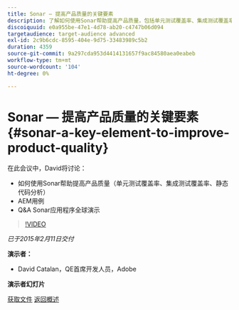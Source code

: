 ```yaml
---
title: Sonar — 提高产品质量的关键要素
description: 了解如何使用Sonar帮助提高产品质量，包括单元测试覆盖率、集成测试覆盖率、静态代码分析。 还可以了解AEM用例并获取Sonar应用程序的问答全局演示。
discoiquuid: e0a955be-47e1-4d78-ab20-c4747b06d094
targetaudience: target-audience advanced
exl-id: 2c9b6cdc-8595-404e-9d75-33483989c5b2
duration: 4359
source-git-commit: 9a297cda953d4414131657f9ac84580aea0eabeb
workflow-type: tm+mt
source-wordcount: '104'
ht-degree: 0%

---
```


# Sonar — 提高产品质量的关键要素{#sonar-a-key-element-to-improve-product-quality}

在此会议中，David将讨论：

* 如何使用Sonar帮助提高产品质量（单元测试覆盖率、集成测试覆盖率、静态代码分析）
* AEM用例
* Q&amp;A Sonar应用程序全球演示

>[!VIDEO](https://video.tv.adobe.com/v/19379/?quality=9)

*已于2015年2月11日交付*

**演示者：**

* David Catalan，QE首席开发人员，Adobe

**演示者幻灯片**

[获取文件](assets/cq-gems-on-aem-sonarqube-2015-02.pdf)
[返回概述](https://helpx.adobe.com/cn/experience-manager/kt/eseminars/gems/aem-index.html)
